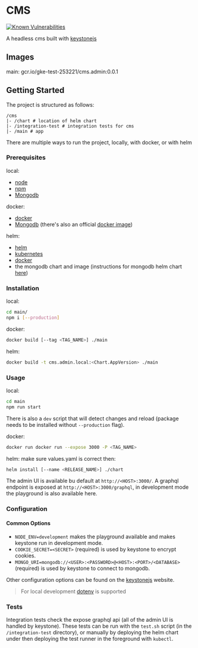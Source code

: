 # CMS

[![Known Vulnerabilities](https://snyk.io/test/github/cowlingj/nuxt-ecommerce/badge.svg?targetFile=/cms/main/package.json)](https://snyk.io/test/github/cowlingj/nuxt-ecommerce)

A headless cms built with [keystonejs](https://keystonejs.com)

## Images

main: gcr.io/gke-test-253221/cms.admin:0.0.1

## Getting Started

The project is structured as follows:
```
/cms
|- /chart # location of helm chart
|- /integration-test # integration tests for cms
|- /main # app
```

There are multiple ways to run the project, locally, with docker, or with helm

### Prerequisites

local:
- [node](https://nodejs.org)
- [npm](https://www.npmjs.com/)
- [Mongodb](https://www.mongodb.com/)

docker:
- [docker](https://www.docker.com)
- [Mongodb](https://www.mongodb.com/) (there's also an official [docker image](https://hub.docker.com/_/mongo))

helm:
- [helm](https://helm.sh)
- [kubernetes](https://kubernetes.io/)
- [docker](https://www.docker.com)
- the mongodb chart and image (instructions for mongodb helm chart [here](../mongodb/README.md))

### Installation

local:
```sh
cd main/
npm i [--production]
```

docker:
```sh
docker build [--tag <TAG_NAME>] ./main
```

helm:
```sh
docker build -t cms.admin.local:<Chart.AppVersion> ./main
```

### Usage

local:
```sh
cd main
npm run start
```

There is also a `dev` script that will detect changes and reload (package needs to be installed without `--production` flag).

docker:
```sh
docker run docker run --expose 3000 -P <TAG_NAME>
```

helm:
make sure values.yaml is correct then:
```sh
helm install [--name <RELEASE_NAME>] ./chart
```

The admin UI is available bu default at `http://<HOST>:3000/`.
A graphql endpoint is exposed at `http://<HOST>:3000/graphql`,
in development mode the playground is also available here.

### Configuration

#### Common Options

- `NODE_ENV=development` makes the playground available and makes keystone run in development mode.
- `COOKIE_SECRET=<SECRET>` (required) is used by keystone to encrypt cookies.
- `MONGO_URI=mongodb://<USER>:<PASSWORD>@<HOST>:<PORT>/<DATABASE>` (required) is used by keystone to connect to mongodb.

Other configuration options can be found on the [keystonejs](https://keystonejs.com/documentation/configuration) website.

> For local development [dotenv](https://www.npmjs.com/package/dotenv) is supported

### Tests

Integration tests check the expose graphql api (all of the admin UI is handled by keystone).
These tests can be run with the `test.sh` script (in the `/integration-test` directory), or manually by deploying the helm chart under then deploying the test runner in the foreground with `kubectl`.